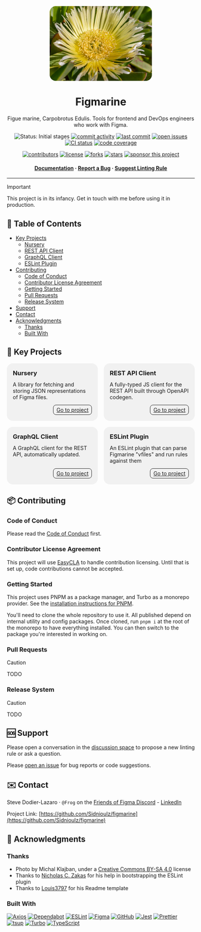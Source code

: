<div align="center">
  <picture style="display: flex; flex-direction: column; align-items: center;">
    <source src="./static/Carpobrotus_edulis.avif" type="image/avif" />
    <img style="border-radius: 1rem;"
      src="./static/Carpobrotus_edulis.jpg"
      alt="The flower of the sour fig is a large Pseudanthium inflorescence that contrasts in size with its small, elongated succulent leaves."
      loading="lazy"
      decoding="async"
      height="200"
    />
  </picture>

  <h1>Figmarine</h1>
  
  <p>
    Figue marine, Carpobrotus Edulis. Tools for frontend and DevOps engineers who work with Figma.
  </p>
  
  <p>
    <img src="https://img.shields.io/badge/status-initial_stages-orange" alt="Status: Initial stages" />
    <a href="https://github.com/Sidnioulz/figmarine/commits"><img src="https://img.shields.io/github/commit-activity/m/Sidnioulz/figmarine" alt="commit activity" /></a>
    <a href="https://github.com/Sidnioulz/figmarine/commits"><img src="https://img.shields.io/github/last-commit/Sidnioulz/figmarine" alt="last commit" /></a>
    <a href="https://github.com/Sidnioulz/figmarine/issues/"><img src="https://img.shields.io/github/issues/Sidnioulz/figmarine" alt="open issues" /></a>
    <a href="https://github.com/Sidnioulz/figmarine/actions/workflows/continuous-integration.yml"><img src="https://github.com/Sidnioulz/figmarine/actions/workflows/continuous-integration.yml/badge.svg" alt="CI status" /></a>
    <a href="https://codecov.io/gh/Sidnioulz/figmarine"><img src="https://codecov.io/gh/Sidnioulz/figmarine/graph/badge.svg?token=4SX3N57XH3" alt="code coverage" /></a>
  </p>
  <p>
    <a href="https://github.com/Sidnioulz/figmarine/graphs/contributors"><img src="https://img.shields.io/github/contributors/Sidnioulz/figmarine" alt="contributors" /></a>
    <a href="https://github.com/Sidnioulz/figmarine/blob/main/LICENSE"><img src="https://img.shields.io/github/license/Sidnioulz/figmarine.svg" alt="license" /></a>
    <a href="https://github.com/Sidnioulz/figmarine/network/members"><img src="https://img.shields.io/github/forks/Sidnioulz/figmarine" alt="forks" /></a>
    <a href="https://github.com/Sidnioulz/figmarine/stargazers"><img src="https://img.shields.io/github/stars/Sidnioulz/figmarine" alt="stars" /></a>
    <a href="https://github.com/Sidnioulz/figmarine/stargazers"><img src="https://img.shields.io/badge/sponsor-30363D?logo=GitHub-Sponsors&logoColor=#EA4AAA" alt="sponsor this project" /></a>
  </p>

  <h4>
    <a href="https://github.com/Sidnioulz/figmarine">Documentation</a>
  <span> · </span>
    <a href="https://github.com/Sidnioulz/figmarine/issues/">Report a Bug</a>
  <span> · </span>
    <a href="https://github.com/Sidnioulz/figmarine/discussions/new?category=linting-rules">Suggest Linting Rule</a>
  </h4>
</div>

---

> [!IMPORTANT]
> This project is in its infancy. Get in touch with me before using it in production.

## :notebook_with_decorative_cover: Table of Contents

<!-- no toc -->
- [Key Projects](#star2-key-projects)
  * [Nursery](#nursery)
  * [REST API Client](#rest-api-client)
  * [GraphQL Client](#graphql-client)
  * [ESLint Plugin](#eslint-plugin)
- [Contributing](#package-contributing)
  * [Code of Conduct](#code-of-conduct)
  * [Contributor License Agreement](#contributor-license-agreement)
  * [Getting Started](#getting-started)
  * [Pull Requests](#pull-requests)
  * [Release System](#release-system)
- [Support](#sos-support)
- [Contact](#envelope-contact)
- [Acknowledgments](#yellow_heart-acknowledgments)
  * [Thanks](#thanks)
  * [Built With](#built-with)


## :star2: Key Projects

<div style="display: flex; gap: 1rem; flex-wrap: wrap">
  <group style="flex: 1; border-radius: 1rem; min-width: 200px; box-shadow: box-shadow: 12px 12px 2px 1px rgba(0, 0, 255, .2); background: #8888881a; padding: 1rem; display: flex; flex-direction: column; gap: 0.75rem">
  <h3 style="margin: 0;">Nursery</h3>
  <span style="flex: 1">A library for fetching and storing JSON representations of Figma files.</span>
  <a style="align-self: end; padding: .25rem .5rem; border-radius: .5rem; border: 1px solid currentColor;" href="./apps/nursery/">Go to project</a>
  </group>
  <group style="flex: 1; border-radius: 1rem; min-width: 200px; box-shadow: box-shadow: 12px 12px 2px 1px rgba(0, 0, 255, .2); background: #8888881a; padding: 1rem; display: flex; flex-direction: column; gap: 0.75rem">
  <h3 style="margin: 0;">REST API Client</h3>
  <span style="flex: 1">A fully-typed JS client for the REST API built through OpenAPI codegen.</span>
  <a style="align-self: end; padding: .25rem .5rem; border-radius: .5rem; border: 1px solid currentColor;" href="./packages/rest/">Go to project</a>
  </group>
  <group style="flex: 1; border-radius: 1rem; min-width: 200px; box-shadow: box-shadow: 12px 12px 2px 1px rgba(0, 0, 255, .2); background: #8888881a; padding: 1rem; display: flex; flex-direction: column; gap: 0.75rem">
  <h3 style="margin: 0;">GraphQL Client</h3>
  <span style="flex: 1">A GraphQL client for the REST API, automatically updated.</span>
  <a style="align-self: end; padding: .25rem .5rem; border-radius: .5rem; border: 1px solid currentColor;" href="./packages/graphql/">Go to project</a>
  </group>
  <group style="flex: 1; border-radius: 1rem; min-width: 200px; box-shadow: box-shadow: 12px 12px 2px 1px rgba(0, 0, 255, .2); background: #8888881a; padding: 1rem; display: flex; flex-direction: column; gap: 0.75rem">
  <h3 style="margin: 0;">ESLint Plugin</h3>
  <span style="flex: 1">An ESLint plugin that can parse Figmarine "vfiles" and run rules against them</span>
  <a style="align-self: end; padding: .25rem .5rem; border-radius: .5rem; border: 1px solid currentColor;" href="./packages/eslint-plugin-figma/">Go to project</a>
  </group>
</div>


## :package: Contributing

### Code of Conduct

Please read the [Code of Conduct](https://github.com/Sidnioulz/figmarine/blob/main/CODE_OF_CONDUCT.md) first.

### Contributor License Agreement

This project will use [EasyCLA](https://docs.linuxfoundation.org/lfx/easycla) to handle contribution licensing. Until that is set up, code contributions cannot be accepted.

### Getting Started

This project uses PNPM as a package manager, and Turbo as a monorepo provider. See the [installation instructions for PNPM](https://pnpm.io/installation).

You'll need to clone the whole repository to use it. All published depend on internal utility and config packages. Once cloned, run `pnpm i` at the root of the monorepo to have everything installed. You can then switch to the package you're interested in working on.

### Pull Requests

> [!CAUTION]
> TODO


### Release System

> [!CAUTION]
> TODO


## :sos: Support

Please open a conversation in the [discussion space](https://github.com/Sidnioulz/figmarine/discussions) to propose a new linting rule or ask a question.

Please [open an issue](https://github.com/Sidnioulz/figmarine/issues/new) for bug reports or code suggestions.

## :envelope: Contact

Steve Dodier-Lazaro · `@Frog` on the [Friends of Figma Discord](https://discord.gg/figma) - [LinkedIn](https://www.linkedin.com/in/stevedodierlazaro/)

Project Link: [https://github.com/Sidnioulz/figmarine](https://github.com/Sidnioulz/figmarine)

## :yellow_heart: Acknowledgments

### Thanks
* Photo by Michal Klajban, under a [Creative Commons BY-SA 4.0](https://creativecommons.org/licenses/by-sa/4.0/deed.en) license
* Thanks to [Nicholas C. Zakas](https://github.com/nzakas) for his help in bootstrapping the ESLint plugin
* Thanks to [Louis3797](https://github.com/Louis3797) for his Readme template

### Built With
[![Axios](https://img.shields.io/badge/Axios-5a29e4?logo=axios&logoColor=white)](https://axios-http.com/)
[![Dependabot](https://img.shields.io/badge/Dependabot-025E8C?logo=dependabot&logoColor=white)](https://github.com/dependabot)
[![ESLint](https://img.shields.io/badge/ESLint-4b32c3?logo=eslint&logoColor=white)]([XXXXXX](https://eslint.org/))
[![Figma](https://img.shields.io/badge/Figma-a259ff?logo=figma&logoColor=white)](https://github.com/figma/rest-api-spec/)
[![GitHub](https://img.shields.io/badge/GitHub-0d1117?logo=github&logoColor=white)](https://github.com/solutions/ci-cd)
[![Jest](https://img.shields.io/badge/Jest-99425b?logo=jest&logoColor=white)](https://jestjs.io/)
[![Prettier](https://img.shields.io/badge/Prettier-f8bc45?logo=prettier&logoColor=black)](https://prettier.io/)
[![tsup](https://img.shields.io/badge/tsup-fde047)](https://tsup.egoist.dev/)
[![Turbo](https://img.shields.io/badge/Turbo-0096ff?logo=turbo&logoColor=white)](https://turbo.build/)
[![TypeScript](https://img.shields.io/badge/TypeScript-3178c6?logo=typescript&logoColor=white)](https://www.typescriptlang.org/)
